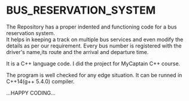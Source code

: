 # BUS_RESERVATION_SYSTEM
The Repository has a proper indented and functioning code for a bus reservation system.  
It helps in keeping a track on multiple bus services and even modify the details as per our requirement.
Every bus number is registered with the driver's name,its route and the arrival and departure time.

It is a C++ language code. 
I did the project for MyCaptain C++ course.


The program is well checked for any edge situation. It can be runned in C++14(g++ 5.4.0) compiler.

...HAPPY CODING...
